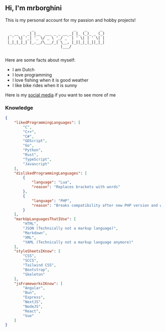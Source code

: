 ## Hi, I'm mrborghini

This is my personal account for my passion and hobby projects!

```
            _                  _    _      _ 
  _ __  _ _| |__  ___ _ _ __ _| |_ (_)_ _ (_)
 | '  \| '_| '_ \/ _ \ '_/ _` | ' \| | ' \| |
 |_|_|_|_| |_.__/\___/_| \__, |_||_|_|_||_|_|
                         |___/               
                         
```

Here are some facts about myself: 

- I am Dutch
- I love programming
- I love fishing when it is good weather
- I like bike rides when it is sunny

Here is my [social media](https://mrborghini.github.io/socials) if you want to see more of me

### Knowledge
```json
{
    "likedProgrammingLanguages": [
        "C",
        "C++",
        "C#",
        "GDScript",
        "Go",
        "Python",
        "Rust",
        "TypeScript",
        "Javascript"
    ],
    "dislikedProgrammingLanguages": [
        {
            "language": "Lua",
            "reason": "Replaces brackets with words"
        },
        {
            "language": "PHP",
            "reason": "Breaks compatibility after new PHP version and weird names for keywords"
        }
    ],
    "markUpLanguagesThatIUse": [
        "HTML",
        "JSON (Technically not a markup language)",
        "Markdown",
        "XML",
        "YAML (Technically not a markup language anymore)"
    ],
    "styleSheetsIKnow": [
        "CSS",
        "SCCS",
        "Tailwind CSS",
        "Bootstrap",
        "Skeleton"
    ],
    "jsFrameworksIKnow": [
        "Angular",
        "Bun",
        "Express",
        "NextJS",
        "NodeJS",
        "React",
        "Vue"
    ]
}
```